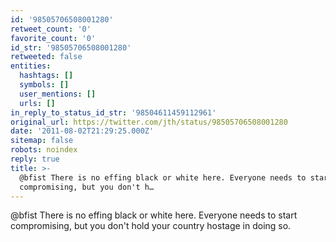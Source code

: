 ```yaml
---
id: '98505706508001280'
retweet_count: '0'
favorite_count: '0'
id_str: '98505706508001280'
retweeted: false
entities:
  hashtags: []
  symbols: []
  user_mentions: []
  urls: []
in_reply_to_status_id_str: '98504611459112961'
original_url: https://twitter.com/jth/status/98505706508001280
date: '2011-08-02T21:29:25.000Z'
sitemap: false
robots: noindex
reply: true
title: >-
  @bfist There is no effing black or white here. Everyone needs to start
  compromising, but you don't h…
---
```


@bfist There is no effing black or white here. Everyone needs to start compromising, but you don't hold your country hostage in doing so.